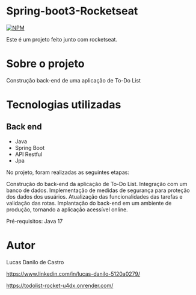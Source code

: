# Spring-boot3-Rocketseat
[![NPM](https://img.shields.io/npm/l/react)](https://github.com/lucasdanilox/Projeto-springboot3-jpa/blob/main/LICENSE) 

Este é um projeto feito junto com rocketseat.

# Sobre o projeto

 Construção back-end de uma aplicação de To-Do List

# Tecnologias utilizadas
## Back end
- Java
- Spring Boot
- API Restful
- Jpa

No projeto, foram realizadas as seguintes etapas:

Construção do back-end da aplicação de To-Do List.
Integração com um banco de dados.
Implementação de medidas de segurança para proteção dos dados dos usuários.
Atualização das funcionalidades das tarefas e validação das rotas.
Implantação do back-end em um ambiente de produção, tornando a aplicação acessível online.

Pré-requisitos: Java 17

# Autor

Lucas Danilo de Castro

https://www.linkedin.com/in/lucas-danilo-5120a0279/

https://todolist-rocket-u4dx.onrender.com/


